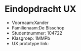 # Eindopdracht UX

- Voornaam:Xander
- Familienaam:De Bisschop
- Studentnummer: 104722
- Klasgroep: 1MMPb
- UX prototype link: 

